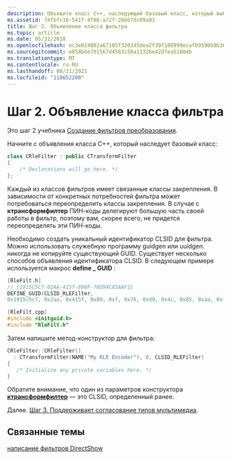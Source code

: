 ```yaml
---
description: Объявите класс C++, наследующий базовый класс, который выбран в качестве части записи фильтра преобразования.
ms.assetid: 74fbfc16-541f-4f80-a72f-26b67dc09a93
title: Шаг 2. Объявление класса фильтра
ms.topic: article
ms.date: 05/31/2018
ms.openlocfilehash: ec3e814802a67185f320345dea2f397188999ecafb9596b9b368a4b6eff8e240
ms.sourcegitcommit: e858bbe701567d4583c50a11326e42d7ea51804b
ms.translationtype: MT
ms.contentlocale: ru-RU
ms.lasthandoff: 08/11/2021
ms.locfileid: "118652200"
---
```

# <a name="step-2-declare-the-filter-class"></a>Шаг 2. Объявление класса фильтра

Это шаг 2 учебника [Создание фильтров преобразования](writing-transform-filters.md).

Начните с объявления класса C++, который наследует базовый класс:


```C++
class CRleFilter : public CTransformFilter
{
    /* Declarations will go here. */
};
```



Каждый из классов фильтров имеет связанные классы закрепления. В зависимости от конкретных потребностей фильтра может потребоваться переопределить классы закрепления. В случае с **ктрансформфилтер** ПИН-коды делегируют большую часть своей работы в фильтр, поэтому вам, скорее всего, не придется переопределять эти ПИН-коды.

Необходимо создать уникальный идентификатор CLSID для фильтра. Можно использовать служебную программу guidgen или uuidgen. никогда не копируйте существующий GUID. Существует несколько способов объявления идентификатора CLSID. В следующем примере используется макрос **define \_ GUID** :


```C++
[RleFilt.h]
// {1915C5C7-02AA-415f-890F-76D94C85AAF1}
DEFINE_GUID(CLSID_RLEFilter, 
0x1915c5c7, 0x2aa, 0x415f, 0x89, 0xf, 0x76, 0xd9, 0x4c, 0x85, 0xaa, 0xf1);

[RleFilt.cpp]
#include <initguid.h>
#include "RleFilt.h"
```



Затем напишите метод-конструктор для фильтра:


```C++
CRleFilter::CRleFilter()
  : CTransformFilter(NAME("My RLE Encoder"), 0, CLSID_RLEFilter)
{ 
   /* Initialize any private variables here. */
}
```



Обратите внимание, что один из параметров конструктора [**ктрансформфилтер**](ctransformfilter-ctransformfilter.md) — это CLSID, определенный ранее.

Далее. [Шаг 3. Поддерживает согласование типов мультимедиа](step-3--support-media-type-negotiation.md).

## <a name="related-topics"></a>Связанные темы

<dl> <dt>

[написание фильтров DirectShow](writing-directshow-filters.md)
</dt> </dl>

 

 



